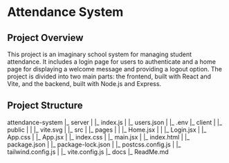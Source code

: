 # Attendance System

## Project Overview

This project is an imaginary school system for managing student attendance. It includes a login page for users to authenticate and a home page for displaying a welcome message and providing a logout option. The project is divided into two main parts: the frontend, built with React and Vite, and the backend, built with Node.js and Express.

## Project Structure

attendance-system
|_ server
|  |_ index.js
|  |_ users.json
|  |_ .env
|_ client
|  |_ public
|  |  |_ vite.svg
|  |_ src
|     |_ pages
|     |  |_ Home.jsx
|     |  |_ Login.jsx
|     |_ App.css
|     |_ App.jsx
|     |_ index.css
|     |_ main.jsx
|  |_ index.html
|  |_ package.json
|  |_ package-lock.json
|  |_ postcss.config.js
|  |_ tailwind.config.js
|  |_ vite.config.js
|_ docs
|_ ReadMe.md
